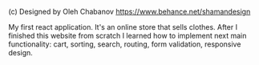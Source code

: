 (c) Designed by Oleh Chabanov https://www.behance.net/shamandesign

My first react application. It's an online store that sells clothes. After I finished this 
website from scratch I learned how to implement next main functionality: cart, 
sorting, search, routing, form validation, responsive design.
